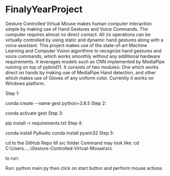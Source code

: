 # FinalyYearProject

Gesture Controlled Virtual Mouse makes human computer interaction simple by making use of Hand Gestures and Voice Commands. The computer requires almost no direct contact. All i/o operations can be virtually controlled by using static and dynamic hand gestures along with a voice assistant. This project makes use of the state-of-art Machine Learning and Computer Vision algorithms to recognize hand gestures and voice commands, which works smoothly without any additional hardware requirements. It leverages models such as CNN implemented by MediaPipe running on top of pybind11. It consists of two modules: One which works direct on hands by making use of MediaPipe Hand detection, and other which makes use of Gloves of any uniform color. Currently it works on Windows platform.

Step 1:

conda create --name gest python=3.8.5
Step 2:

conda activate gest
Step 3:

pip install -r requirements.txt
Step 4:

conda install PyAudio
conda install pywin32
Step 5:

cd to the GitHub Repo till src folder
Command may look like: cd C:\Users\.....\Gesture-Controlled-Virtual-Mouse\src

to run:

Run: python main.py
then
click on start button and perform mouse actions
